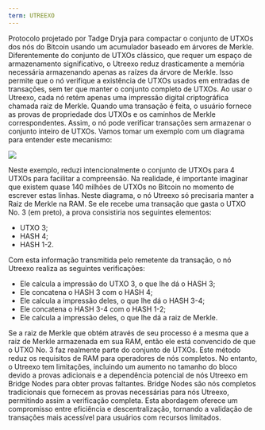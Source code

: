 ```yaml
---
term: UTREEXO
---
```


Protocolo projetado por Tadge Dryja para compactar o conjunto de UTXOs dos nós do Bitcoin usando um acumulador baseado em árvores de Merkle. Diferentemente do conjunto de UTXOs clássico, que requer um espaço de armazenamento significativo, o Utreexo reduz drasticamente a memória necessária armazenando apenas as raízes da árvore de Merkle. Isso permite que o nó verifique a existência de UTXOs usados em entradas de transações, sem ter que manter o conjunto completo de UTXOs. Ao usar o Utreexo, cada nó retém apenas uma impressão digital criptográfica chamada raiz de Merkle. Quando uma transação é feita, o usuário fornece as provas de propriedade dos UTXOs e os caminhos de Merkle correspondentes. Assim, o nó pode verificar transações sem armazenar o conjunto inteiro de UTXOs. Vamos tomar um exemplo com um diagrama para entender este mecanismo:

![](../../dictionnaire/assets/15.png)

Neste exemplo, reduzi intencionalmente o conjunto de UTXOs para 4 UTXOs para facilitar a compreensão. Na realidade, é importante imaginar que existem quase 140 milhões de UTXOs no Bitcoin no momento de escrever estas linhas. Neste diagrama, o nó Utreexo só precisaria manter a Raiz de Merkle na RAM. Se ele recebe uma transação que gasta o UTXO No. 3 (em preto), a prova consistiria nos seguintes elementos:
* UTXO 3;
* HASH 4;
* HASH 1-2.

Com esta informação transmitida pelo remetente da transação, o nó Utreexo realiza as seguintes verificações:
* Ele calcula a impressão do UTXO 3, o que lhe dá o HASH 3;
* Ele concatena o HASH 3 com o HASH 4;
* Ele calcula a impressão deles, o que lhe dá o HASH 3-4;
* Ele concatena o HASH 3-4 com o HASH 1-2;
* Ele calcula a impressão deles, o que lhe dá a raiz de Merkle.

Se a raiz de Merkle que obtém através de seu processo é a mesma que a raiz de Merkle armazenada em sua RAM, então ele está convencido de que o UTXO No. 3 faz realmente parte do conjunto de UTXOs.
Este método reduz os requisitos de RAM para operadores de nós completos. No entanto, o Utreexo tem limitações, incluindo um aumento no tamanho do bloco devido a provas adicionais e a dependência potencial de nós Utreexo em Bridge Nodes para obter provas faltantes. Bridge Nodes são nós completos tradicionais que fornecem as provas necessárias para nós Utreexo, permitindo assim a verificação completa. Esta abordagem oferece um compromisso entre eficiência e descentralização, tornando a validação de transações mais acessível para usuários com recursos limitados.